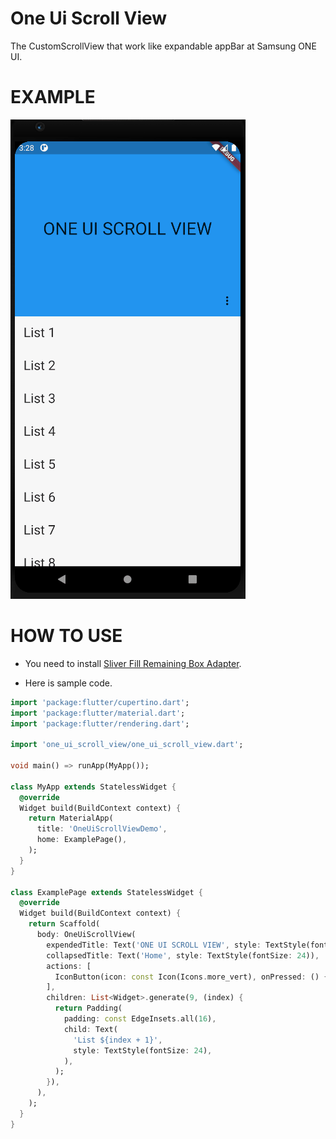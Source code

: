 # One Ui Scroll View
 The CustomScrollView that work like expandable appBar at Samsung ONE UI.

# EXAMPLE
![example](assets/one_ui_scroll_view.gif)

# HOW TO USE
- You need to install [Sliver Fill Remaining Box Adapter](https://pub.dev/packages/sliver_fill_remaining_box_adapter).

- Here is sample code.
```dart 
import 'package:flutter/cupertino.dart';
import 'package:flutter/material.dart';
import 'package:flutter/rendering.dart';

import 'one_ui_scroll_view/one_ui_scroll_view.dart';

void main() => runApp(MyApp());

class MyApp extends StatelessWidget {
  @override
  Widget build(BuildContext context) {
    return MaterialApp(
      title: 'OneUiScrollViewDemo',
      home: ExamplePage(),
    );
  }
}

class ExamplePage extends StatelessWidget {
  @override
  Widget build(BuildContext context) {
    return Scaffold(
      body: OneUiScrollView(
        expendedTitle: Text('ONE UI SCROLL VIEW', style: TextStyle(fontSize: 32)),
        collapsedTitle: Text('Home', style: TextStyle(fontSize: 24)),
        actions: [
          IconButton(icon: const Icon(Icons.more_vert), onPressed: () {}),
        ],
        children: List<Widget>.generate(9, (index) {
          return Padding(
            padding: const EdgeInsets.all(16),
            child: Text(
              'List ${index + 1}',
              style: TextStyle(fontSize: 24),
            ),
          );
        }),
      ),
    );
  }
}
```
